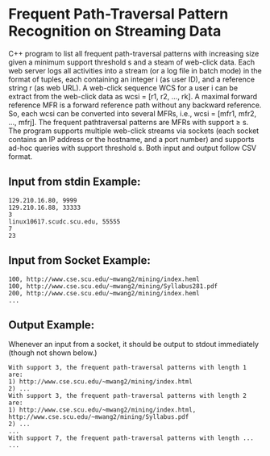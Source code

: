 # Frequent Path-Traversal Pattern Recognition on Streaming Data

C++ program to list all frequent path-traversal patterns with increasing size given a minimum support threshold s and a steam of web-click data. Each web server logs all activities into a stream (or a log file in batch mode) in the format of tuples, each containing an integer i (as user ID), and a reference string r (as web URL). A web-click sequence WCS for a user i can be extract from the web-click data as wcsi = [r1, r2, …, rk]. A maximal forward reference MFR is a forward reference path without any backward reference. So, each wcsi can be converted into several MFRs, i.e., wcsi = [mfr1, mfr2, …, mfrj]. The frequent pathtraversal patterns are MFRs with support ≥ s. The program supports multiple web-click streams via sockets (each socket contains an IP address or the hostname, and a port number) and supports ad-hoc queries with support threshold s. Both input and output follow CSV format.

## Input from stdin Example:

    129.210.16.80, 9999
    129.210.16.88, 33333
    3
    linux10617.scudc.scu.edu, 55555
    7
    23

## Input from Socket Example:

    100, http://www.cse.scu.edu/~mwang2/mining/index.heml
    100, http://www.cse.scu.edu/~mwang2/mining/Syllabus281.pdf
    200, http://www.cse.scu.edu/~mwang2/mining/index.heml
    ...

## Output Example:

Whenever an input from a socket, it should be output to stdout immediately (though not shown below.)

    With support 3, the frequent path-traversal patterns with length 1 are:
    1) http://www.cse.scu.edu/~mwang2/mining/index.html
    2) ...
    With support 3, the frequent path-traversal patterns with length 2 are:
    1) http://www.cse.scu.edu/~mwang2/mining/index.html, http://www.cse.scu.edu/~mwang2/mining/Syllabus.pdf
    2) ...
    ...
    With support 7, the frequent path-traversal patterns with length ...
    ...
